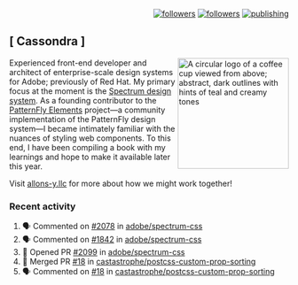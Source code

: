 <p align="right"><a rel="me" href="https://front-end.social/@castastrophe">
    <img alt="followers" title="Follow me on Mastodon" src="https://img.shields.io/mastodon/follow/109297102751309835?domain=https%3A%2F%2Ffront-end.social&label=Follow&logo=mastodon&logoColor=white&style=for-the-badge&labelColor=008080&color=006969"/></a>
  <a href="https://codepen.io/castastrophe/">
    <img alt="followers" title="Follow me on CodePen" src="https://img.shields.io/badge/16-1?color=640464&labelColor=7c007c&style=for-the-badge&logo=codepen&label=Follow"/></a>
<a href="https://castastrophe.medium.com/">
    <img alt="publishing" title="View articles on Medium" src="https://img.shields.io/badge/107-1?color=666&labelColor=444&label=subscribe&logo=medium&logoColor=white&style=for-the-badge"/></a>
</p>

## [&nbsp;Cassondra&nbsp;]

<img align="right" src="https://github-production-user-asset-6210df.s3.amazonaws.com/1840295/253016758-ba468774-1cd3-42c2-8f43-947b5eeb5edf.png" height="200" alt="A circular logo of a coffee cup viewed from above; abstract, dark outlines with hints of teal and creamy tones">

Experienced front-end developer and architect of enterprise-scale design systems for Adobe; previously of Red Hat. My primary focus at the moment is the [Spectrum design system](https://github.com/adobe/spectrum-css). As a founding contributor to the [PatternFly&nbsp;Elements](https://github.com/patternfly/patternfly-elements) project&mdash;a community implementation of the PatternFly design system&mdash;I became intimately familiar with the nuances of styling web components. To this end, I have been compiling a book with my learnings and hope to make it available later this year.

Visit [allons-y.llc](http://allons-y.llc/) for more about how we might work together!

### Recent activity

<!--START_SECTION:activity-->
1. 🗣 Commented on [#2078](https://github.com/adobe/spectrum-css/pull/2078#issuecomment-1682317506) in [adobe/spectrum-css](https://github.com/adobe/spectrum-css)
2. 🗣 Commented on [#1842](https://github.com/adobe/spectrum-css/pull/1842#issuecomment-1682305195) in [adobe/spectrum-css](https://github.com/adobe/spectrum-css)
3. 💪 Opened PR [#2099](https://github.com/adobe/spectrum-css/pull/2099) in [adobe/spectrum-css](https://github.com/adobe/spectrum-css)
4. 🎉 Merged PR [#18](https://github.com/castastrophe/postcss-custom-prop-sorting/pull/18) in [castastrophe/postcss-custom-prop-sorting](https://github.com/castastrophe/postcss-custom-prop-sorting)
5. 🗣 Commented on [#18](https://github.com/castastrophe/postcss-custom-prop-sorting/pull/18#issuecomment-1680988587) in [castastrophe/postcss-custom-prop-sorting](https://github.com/castastrophe/postcss-custom-prop-sorting)
<!--END_SECTION:activity-->
